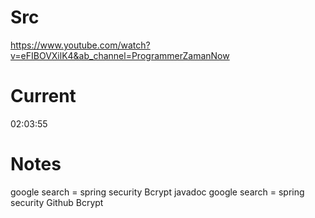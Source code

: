 # Src
https://www.youtube.com/watch?v=eFIBOVXilK4&ab_channel=ProgrammerZamanNow

# Current
02:03:55

# Notes
google search = spring security Bcrypt javadoc
google search = spring security Github Bcrypt


